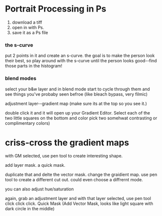 # Portrait Processing in Ps

1. download a tiff
2. open in with Ps.
3. save it as a Ps file

### the s-curve
put 2 points in it and create an s-curve. the goal is to make the person look their best, so play around with the s-curve until the person looks good--find those parts in the histogram!

### blend modes
select your b&w layer and in blend mode start to cycle through them and see things you've probaby seen befroe (like bleach bypass, very filmic)

adjustment layer--gradient map (make sure its at the top so you see it.)

double click it and it will open up your Gradient Editor. Select each of the two little squares on the bottom and color pick two somehwat contrasting or complimentary colors)

# criss-cross the gradient maps
with GM selected, use pen tool to create interesting shape.

add layer mask. a quick mask.

duplicate that and delte the vector mask. change the graidient map. use pen tool to create a different cut out. could even choose a diffrernt mode.

you can also adjust hue/saturation

again,
grab an adjustment layer and with that layer selected, use pen tool click click click. Quick Mask (Add Vector Mask, looks like light square with dark circle in the middle)